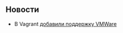 ## Новости

* В Vagrant [добавили поддержку VMWare](http://www.hashicorp.com/blog/vagrant-1-1-and-vmware.html)
